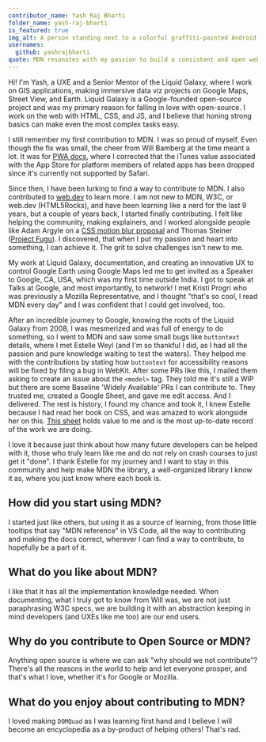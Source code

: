 ```yaml
---
contributor_name: Yash Raj Bharti
folder_name: yash-raj-bharti
is_featured: true
img_alt: A person standing next to a colorful graffiti-painted Android statue, with the Google headquarters in the background. The person is wearing a lanyard on a sunny day.
usernames:
  github: yashrajbharti
quote: MDN resonates with my passion to build a consistent and open web, where developers can learn and grow.
---
```


Hi! I'm Yash, a UXE and a Senior Mentor of the Liquid Galaxy, where I work on GIS applications, making immersive data viz projects on Google Maps, Street View, and Earth. Liquid Galaxy is a Google-founded open-source project and was my primary reason for falling in love with open-source. I work on the web with HTML, CSS, and JS, and I believe that honing strong basics can make even the most complex tasks easy.

I still remember my first contribution to MDN. I was so proud of myself. Even though the fix was small, the cheer from Will Bamberg at the time meant a lot. It was for [PWA docs](https://github.com/mdn/content/pull/29488), where I corrected that the iTunes value associated with the App Store for platform members of related apps has been dropped since it's currently not supported by Safari.

Since then, I have been lurking to find a way to contribute to MDN. I also contributed to [web.dev](https://web.dev/) to learn more. I am not new to MDN, W3C, or web.dev (HTML5Rocks), and have been learning like a nerd for the last 9 years, but a couple of years back, I started finally contributing. I felt like helping the community, making explainers, and I worked alongside people like Adam Argyle on a [CSS motion blur proposal](https://github.com/w3c/csswg-drafts/issues/11134) and Thomas Steiner ([Project Fugu](https://www.chromium.org/teams/web-capabilities-fugu/)). I discovered, that when I put my passion and heart into something, I can achieve it. The grit to solve challenges isn't new to me.

My work at Liquid Galaxy, documentation, and creating an innovative UX to control Google Earth using Google Maps led me to get invited as a Speaker to Google, CA, USA, which was my first time outside India. I got to speak at Talks at Google, and most importantly, to network! I met Kristi Progri who was previously a Mozilla Representative, and I thought "that's so cool, I read MDN every day" and I was confident that I could get involved, too.

After an incredible journey to Google, knowing the roots of the Liquid Galaxy from 2008, I was mesmerized and was full of energy to do something, so I went to MDN and saw some small bugs like `buttontext` details, where I met Estelle Weyl (and I'm so thankful I did, as I had all the passion and pure knowledge waiting to test the waters). They helped me with the contributions by stating how `buttontext` for accessibility reasons will be fixed by filing a bug in WebKit. After some PRs like this, I mailed them asking to create an issue about the `<model>` tag. They told me it's still a WIP but there are some Baseline 'Widely Available' PRs I can contribute to. They trusted me, created a Google Sheet, and gave me edit access. And I delivered. The rest is history, I found my chance and took it, I knew Estelle because I had read her book on CSS, and was amazed to work alongside her on this. [This sheet](https://docs.google.com/spreadsheets/d/1O9tOVsZDF26A8Rag38rAhGWRH5l6VTbDCJIknyKzO_0/edit?gid=276647839#gid=276647839) holds value to me and is the most up-to-date record of the work we are doing.

I love it because just think about how many future developers can be helped with it, those who truly learn like me and do not rely on crash courses to just get it "done". I thank Estelle for my journey and I want to stay in this community and help make MDN the library, a well-organized library I know it as, where you just know where each book is.

## How did you start using MDN?

I started just like others, but using it as a source of learning, from those little tooltips that say "MDN reference" in VS Code, all the way to contributing and making the docs correct, wherever I can find a way to contribute, to hopefully be a part of it.

## What do you like about MDN?

I like that it has all the implementation knowledge needed. When documenting, what I truly got to know from Will was, we are not just paraphrasing W3C specs, we are building it with an abstraction keeping in mind developers (and UXEs like me too) are our end users.

## Why do you contribute to Open Source or MDN?

Anything open source is where we can ask "why should we not contribute"? There's all the reasons in the world to help and let everyone prosper, and that's what I love, whether it's for Google or Mozilla.

## What do you enjoy about contributing to MDN?

I loved making `DOMQuad` as I was learning first hand and I believe I will become an encyclopedia as a by-product of helping others! That's rad.

